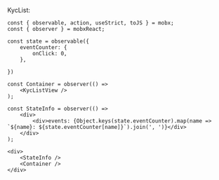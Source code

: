 KycList:

    const { observable, action, useStrict, toJS } = mobx;
    const { observer } = mobxReact;

    const state = observable({
        eventCounter: {
            onClick: 0,
        },

    })

    const Container = observer(() =>
        <KycListView />
    );

    const StateInfo = observer(() =>
        <div>
            <div>events: {Object.keys(state.eventCounter).map(name => `${name}: ${state.eventCounter[name]}`).join(', ')}</div>
        </div>
    );

    <div>
        <StateInfo />
        <Container />
    </div>
